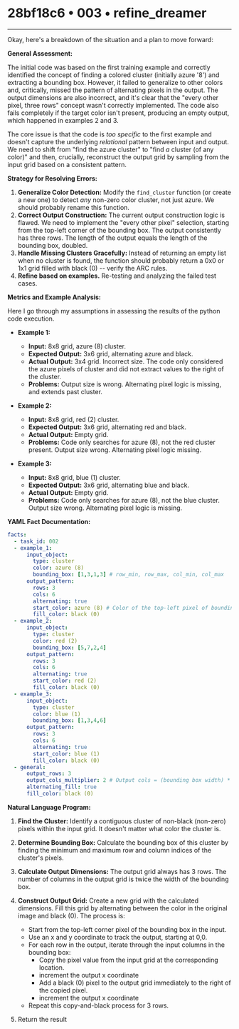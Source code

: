 # 28bf18c6 • 003 • refine_dreamer

---
Okay, here's a breakdown of the situation and a plan to move forward:

**General Assessment:**

The initial code was based on the first training example and correctly identified the concept of finding a colored cluster (initially azure '8') and extracting a bounding box. However, it failed to generalize to other colors and, critically, missed the pattern of alternating pixels in the output. The output dimensions are also incorrect, and it's clear that the "every other pixel, three rows" concept wasn't correctly implemented.  The code also fails completely if the target color isn't present, producing an empty output, which happened in examples 2 and 3.

The core issue is that the code is *too specific* to the first example and doesn't capture the underlying *relational* pattern between input and output.  We need to shift from "find the azure cluster" to "find *a* cluster (of any color)" and then, crucially, reconstruct the output grid by sampling from the input grid based on a consistent pattern.

**Strategy for Resolving Errors:**

1.  **Generalize Color Detection:** Modify the `find_cluster` function (or create a new one) to detect *any* non-zero color cluster, not just azure.  We should probably rename this function.
2.  **Correct Output Construction:**  The current output construction logic is flawed.  We need to implement the "every other pixel" selection, starting from the top-left corner of the bounding box. The output consistently has three rows. The length of the output equals the length of the bounding box, doubled.
3.  **Handle Missing Clusters Gracefully:**  Instead of returning an empty list when no cluster is found, the function should probably return a 0x0 or 1x1 grid filled with black (0) -- verify the ARC rules.
4. **Refine based on examples.** Re-testing and analyzing the failed test cases.

**Metrics and Example Analysis:**

Here I go through my assumptions in assessing the results of the python code execution.

*   **Example 1:**
    *   **Input:** 8x8 grid, azure (8) cluster.
    *   **Expected Output:** 3x6 grid, alternating azure and black.
    *   **Actual Output:** 3x4 grid. Incorrect size. The code only considered the azure pixels of cluster and did not extract values to the right of the cluster.
    *   **Problems:** Output size is wrong. Alternating pixel logic is missing, and extends past cluster.

*   **Example 2:**
    *   **Input:** 8x8 grid, red (2) cluster.
    *   **Expected Output:** 3x6 grid, alternating red and black.
    *   **Actual Output:** Empty grid.
    *   **Problems:** Code only searches for azure (8), not the red cluster present. Output size wrong. Alternating pixel logic missing.

*   **Example 3:**
    *   **Input:** 8x8 grid, blue (1) cluster.
    *   **Expected Output:** 3x6 grid, alternating blue and black.
    *   **Actual Output:** Empty grid.
    *   **Problems:** Code only searches for azure (8), not the blue cluster. Output size wrong. Alternating pixel logic is missing.

**YAML Fact Documentation:**

```yaml
facts:
  - task_id: 002
  - example_1:
      input_object:
        type: cluster
        color: azure (8)
        bounding_box: [1,3,1,3] # row_min, row_max, col_min, col_max
      output_pattern:
        rows: 3
        cols: 6
        alternating: true
        start_color: azure (8) # Color of the top-left pixel of bounding box
        fill_color: black (0)
  - example_2:
      input_object:
        type: cluster
        color: red (2)
        bounding_box: [5,7,2,4]
      output_pattern:
        rows: 3
        cols: 6
        alternating: true
        start_color: red (2)
        fill_color: black (0)
  - example_3:
      input_object:
        type: cluster
        color: blue (1)
        bounding_box: [1,3,4,6]
      output_pattern:
        rows: 3
        cols: 6
        alternating: true
        start_color: blue (1)
        fill_color: black (0)
  - general:
      output_rows: 3
      output_cols_multiplier: 2 # Output cols = (bounding box width) * 2
      alternating_fill: true
      fill_color: black (0)
```

**Natural Language Program:**

1.  **Find the Cluster:** Identify a contiguous cluster of non-black (non-zero) pixels within the input grid. It doesn't matter what color the cluster is.

2.  **Determine Bounding Box:** Calculate the bounding box of this cluster by finding the minimum and maximum row and column indices of the cluster's pixels.

3.  **Calculate Output Dimensions:** The output grid always has 3 rows. The number of columns in the output grid is twice the width of the bounding box.

4.  **Construct Output Grid:** Create a new grid with the calculated dimensions. Fill this grid by alternating between the color in the original image and black (0). The process is:
    * Start from the top-left corner pixel of the bounding box in the input.
    * Use an x and y coordinate to track the output, starting at 0,0.
    * For each row in the output, iterate through the input columns in the bounding box:
      * Copy the pixel value from the input grid at the corresponding location.
      * increment the output x coordinate
      * Add a black (0) pixel to the output grid immediately to the right of the copied pixel.
      * increment the output x coordinate
    * Repeat this copy-and-black process for 3 rows.

5. Return the result

